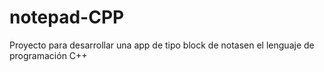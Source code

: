 # notepad-CPP
Proyecto para desarrollar una app de tipo block de notasen el lenguaje de programación C++
